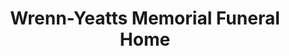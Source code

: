 ---
title: "Wrenn-Yeatts Memorial Funeral Home"
url: /yanceyville/wrenn-yeatts-memorial-funeral-home/
shop: funeral directors
---